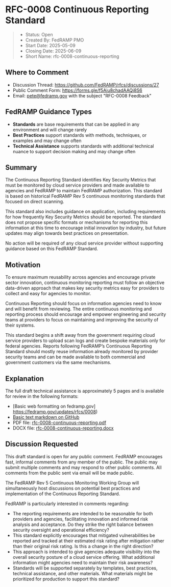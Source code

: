 # RFC-0008 Continuous Reporting Standard

> - Status: Open
> - Created By: FedRAMP PMO
> - Start Date: 2025-05-09
> - Closing Date: 2025-06-09
> - Short Name: rfc-0008-continuous-reporting

## Where to Comment

- Discussion Thread: https://github.com/FedRAMP/rfcs/discussions/27
- Public Comment Form: https://forms.gle/f5Aiu8chadAAQj8S6
- Email: pete@fedramp.gov with the subject "RFC-0008 Feedback"

## FedRAMP Guidance Types

- **Standards** are base requirements that can be applied in any environment and will change rarely
- **Best Practices** support standards with methods, techniques, or examples and may change often
- **Technical Assistance** supports standards with additional technical nuance to support decision making and may change often

## Summary

The Continuous Reporting Standard identifies Key Security Metrics that must be monitored by cloud service providers and made available to agencies and FedRAMP to maintain FedRAMP authorization. This standard is based on historical FedRAMP Rev 5 continuous monitoring standards that focused on direct scanning.

This standard also includes guidance on application, including requirements for how frequently Key Security Metrics should be reported. The standard does not propose specific formats or mechanisms for reporting this information at this time to encourage initial innovation by industry, but future updates may align towards best practices on presentation.

No action will be required of any cloud service provider without supporting guidance based on this FedRAMP Standard.

## Motivation

To ensure maximum reusability across agencies and encourage private sector innovation, continuous monitoring reporting must follow an objective data-driven approach that makes key security metrics easy for providers to collect and easy for agencies to monitor. 

Continuous Reporting should focus on information agencies need to know and will benefit from reviewing. The entire continuous monitoring and reporting process should encourage and empower engineering and security teams at providers to focus on maintaining and improving the security of their systems.

This standard begins a shift away from the government requiring cloud service providers to upload scan logs and create bespoke materials only for federal agencies. Reports following FedRAMP’s Continuous Reporting Standard should mostly reuse information already monitored by provider security teams and can be made available to both commercial and government customers via the same mechanisms.

## Explanation

The full draft technical assistance is approximately 5 pages and is available for review in the following formats:

- [Basic web formatting on fedramp.gov] https://fedramp.gov/updates/rfcs/0008)
- [Basic text markdown on GitHub](https://github.com/FedRAMP/rfcs/discussions/27)
- PDF file: [rfc-0008-continuous-reporting.pdf](https://github.com/FedRAMP/rfcs/raw/main/rfc/assets/0008-continuous-reporting.pdf)
- DOCX file: [rfc-0008-continuous-reporting.docx](https://github.com/FedRAMP/rfcs/raw/main/rfc/assets/0008-continuous-reporting.docx)

## Discussion Requested

This draft standard is open for any public comment. FedRAMP encourages fast, informal comments from any member of the public. The public may submit multiple comments and may respond to other public comments. All comments from the public sent via email will be made public.

The FedRAMP Rev 5 Continuous Monitoring Working Group will simultaneously host discussions on potential best practices and implementation of the Continuous Reporting Standard.

FedRAMP is particularly interested in comments regarding:

- The reporting requirements are intended to be reasonable for both providers and agencies, facilitating innovation and informed risk analysis and acceptance. Do they strike the right balance between security oversight and operational efficiency?
- This standard explicitly encourages that mitigated vulnerabilities be reported and tracked at their estimated risk rating after mitigation rather than their original risk rating. Is this a change in the right direction?
- This approach is intended to give agencies adequate visibility into the overall security posture of a cloud service offering. What additional information might agencies need to maintain their risk awareness?
- Standards will be supported separately by templates, best practices, technical assistance, and other materials. What materials might be prioritized for production to support this standard?


